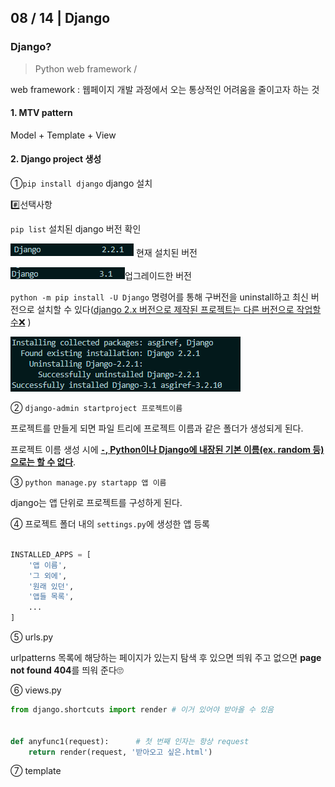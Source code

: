 ## 08 / 14 | Django

### Django?

>Python web framework / 

web framework : 웹페이지 개발 과정에서 오는 통상적인 어려움을 줄이고자 하는 것

#### 1. MTV pattern

Model + Template + View

#### 2. Django project 생성

①`pip install django` 	django 설치

#️⃣선택사항

`pip list`						  설치된 django 버전 확인

![image-20200814124331042](0814_TIL.assets/image-20200814124331042.png) 현재 설치된 버전

![image-20200814124548823](0814_TIL.assets/image-20200814124548823.png)업그레이드한 버전

`python -m pip install -U Django` 명령어를 통해 구버전을 uninstall하고 최신 버전으로 설치할 수 있다(<u>django 2.x 버전으로 제작된 프로젝트는 다른 버전으로 작업할 수❌</u>  )

![image-20200814124842399](0814_TIL.assets/image-20200814124842399.png)

② `django-admin startproject 프로젝트이름`

프로젝트를 만들게 되면 파일 트리에 프로젝트 이름과 같은 폴더가 생성되게 된다.

프로젝트 이름 생성 시에 **<u>`-`,  Python이나 Django에 내장된 기본 이름(ex. random 등)으로는 할 수 없다</u>**.

③ `python manage.py startapp 앱 이름`

django는 앱 단위로 프로젝트를 구성하게 된다.

④ 프로젝트 폴더 내의 `settings.py`에 생성한 앱 등록

```python

INSTALLED_APPS = [
    '앱 이름',
    '그 외에',
    '원래 있던',
    '앱들 목록',
    ...
]
```

⑤ urls.py

urlpatterns 목록에 해당하는 페이지가 있는지 탐색 후 있으면 띄워 주고 없으면 **page not found 404**를 띄워 준다🙄

⑥ views.py

```python
from django.shortcuts import render # 이거 있어야 받아올 수 있음


def anyfunc1(request):		# 첫 번째 인자는 항상 request
    return render(request, '받아오고 싶은.html')


```



⑦ template